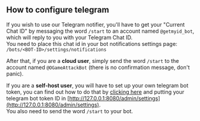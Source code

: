 ## How to configure telegram

If you wish to use our Telegram notifier, you'll have to get your "Current Chat ID" by messaging the word `/start` to an account
named `@getmyid_bot`, which will reply to you with your Telegram Chat ID.  
You need to place this chat id in your bot notifications settings page:  
`/bots/<BOT-ID>/settings/notifications`

After that, if you are a **cloud user**, simply send the word `/start` to the account named `@OGameAttackBot`
(there is no confirmation message, don't panic).

If you are a **self-host user**, you will have to set up your own telegram bot token, you can find out how to do that
by [clicking here](https://www.siteguarding.com/en/how-to-get-telegram-bot-api-token) and putting your telegram bot
token ID in [http://127.0.0.1:8080/admin/settings](http://127.0.0.1:8080/admin/settings).  
You also need to send the word `/start` to your bot.  